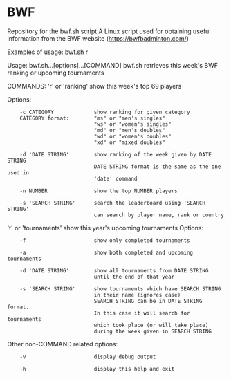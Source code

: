 # BWF
Repository for the bwf.sh script
A Linux script used for obtaining useful information from the BWF website (https://bwfbadminton.com/)

Examples of usage:
bwf.sh r



Usage: bwf.sh...[options]...[COMMAND]
bwf.sh retrieves this week's BWF ranking or upcoming tournaments

COMMANDS:
'r' or 'ranking'        show this week's top 69 players

Options:

        -c CATEGORY             show ranking for given category
        CATEGORY format:        "ms" or "men's singles"
                                "ws" or "women's singles"
                                "md" or "men's doubles"
                                "wd" or "women's doubles"
                                "xd" or "mixed doubles"

        -d 'DATE STRING'        show ranking of the week given by DATE STRING
                                DATE STRING format is the same as the one used in
                                'date' command

        -n NUMBER               show the top NUMBER players

        -s 'SEARCH STRING'      search the leaderboard using 'SEARCH STRING'
                                can search by player name, rank or country

't' or 'tournaments'    show this year's upcoming tournaments
Options:

        -f                      show only completed tournaments

        -a                      show both completed and upcoming tournaments

        -d 'DATE STRING'        show all tournaments from DATE STRING
                                until the end of that year

        -s 'SEARCH STRING'      show tournaments which have SEARCH STRING
                                in their name (ignores case)
                                SEARCH STRING can be in DATE STRING format.
                                In this case it will search for tournaments
                                which took place (or will take place)
                                during the week given in SEARCH STRING
Other non-COMMAND related options:

        -v                      display debug output

        -h                      display this help and exit
